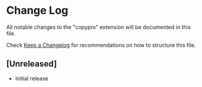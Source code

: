 # Change Log

All notable changes to the "copypro" extension will be documented in this file.

Check [Keep a Changelog](http://keepachangelog.com/) for recommendations on how to structure this file.

## [Unreleased]

- Initial release